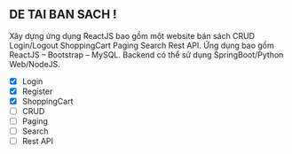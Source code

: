 ## DE TAI BAN SACH !
Xây dựng ứng dụng ReactJS bao gồm một website bán sách CRUD Login/Logout
ShoppingCart Paging Search Rest API. Ứng dụng bao gồm ReactJS – Bootstrap – MySQL.
Backend có thể sử dụng SpringBoot/Python Web/NodeJS.

- [x] Login
- [x] Register
- [x] ShoppingCart
- [ ] CRUD
- [ ] Paging
- [ ] Search
- [ ] Rest API